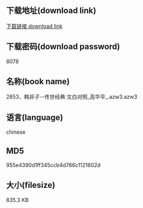 ## 下载地址(download link)
[下载链接 download link](https://voluble-croquembouche-d321dc.netlify.app/?s=2853%E3%80%81%E9%9F%A9%E9%9D%9E%E5%AD%90--%E4%BC%A0%E4%B8%96%E7%BB%8F%E5%85%B8+%E6%96%87%E7%99%BD%E5%AF%B9%E7%85%A7_%E9%AB%98%E5%8D%8E%E5%B9%B3_.azw3)

## 下载密码(download password)
8078

## 名称(book name)
2853、韩非子--传世经典 文白对照_高华平_.azw3.azw3

## 语言(language)
chinese

## MD5
955e4390d1ff345ccb4d766c1121602d

## 大小(filesize)
835.3 KB
